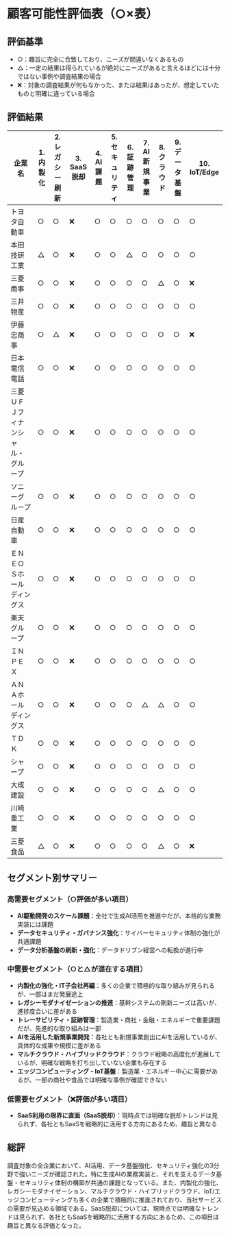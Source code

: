 # 顧客可能性評価表（○×表）

## 評価基準
- ○：趣旨に完全に合致しており、ニーズが間違いなくあるもの
- △：一定の結果は得られているが絶対にニーズがあると言えるほどには十分ではない事例や調査結果の場合
- ❌：対象の調査結果が何もなかった、または結果はあったが、想定していたものと明確に違っている場合

## 評価結果

| 企業名 | 1. 内製化 | 2. レガシー刷新 | 3. SaaS脱却 | 4. AI課題 | 5. セキュリティ | 6. 証跡管理 | 7. AI新規事業 | 8. クラウド | 9. データ基盤 | 10. IoT/Edge |
|--------|-----------|----------------|-------------|-----------|---------------|-------------|---------------|-------------|---------------|---------------|
| トヨタ自動車 | ○ | ○ | ❌ | ○ | ○ | ○ | ○ | ○ | ○ | ○ |
| 本田技研工業 | △ | ○ | ❌ | ○ | ○ | △ | ○ | ○ | ○ | ○ |
| 三菱商事 | ○ | ○ | ❌ | ○ | ○ | ○ | ○ | △ | ○ | ❌ |
| 三井物産 | ○ | ○ | ❌ | ○ | ○ | ○ | ○ | ○ | ○ | ○ |
| 伊藤忠商事 | ○ | △ | ❌ | ○ | ○ | ○ | ○ | ○ | ○ | ❌ |
| 日本電信電話 | ○ | ○ | ❌ | ○ | ○ | ○ | ○ | ○ | ○ | ○ |
| 三菱ＵＦＪフィナンシャル・グループ | ○ | ○ | ❌ | ○ | ○ | ○ | ○ | ○ | ○ | ○ |
| ソニーグループ | ○ | ○ | ❌ | ○ | ○ | ○ | ○ | ○ | ○ | ○ |
| 日産自動車 | ○ | ○ | ❌ | ○ | ○ | ○ | ○ | ○ | ○ | ○ |
| ＥＮＥＯＳホールディングス | ○ | ○ | ❌ | ○ | ○ | ○ | ○ | ○ | ○ | ○ |
| 楽天グループ | ○ | ○ | ❌ | ○ | ○ | ○ | ○ | ○ | ○ | ○ |
| ＩＮＰＥＸ | ○ | ○ | ❌ | ○ | ○ | ○ | ○ | ○ | ○ | ○ |
| ＡＮＡホールディングス | ○ | ○ | ❌ | ○ | ○ | ○ | △ | △ | ○ | ○ |
| ＴＤＫ | ○ | ○ | ❌ | ○ | ○ | ○ | ○ | ○ | ○ | ○ |
| シャープ | ○ | ○ | ❌ | ○ | ○ | ○ | ○ | ○ | ○ | ○ |
| 大成建設 | ○ | ○ | ❌ | ○ | ○ | ○ | ○ | △ | ○ | ○ |
| 川崎重工業 | ○ | ○ | ❌ | ○ | ○ | ○ | ○ | ○ | ○ | ○ |
| 三菱食品 | △ | ○ | ❌ | ○ | ○ | ○ | ○ | △ | ○ | ❌ |

## セグメント別サマリー

### 高需要セグメント（○評価が多い項目）
- **AI駆動開発のスケール課題**：全社で生成AI活用を推進中だが、本格的な業務実装には課題
- **データセキュリティ・ガバナンス強化**：サイバーセキュリティ体制の強化が共通課題
- **データ分析基盤の刷新・強化**：データドリブン経営への転換が進行中

### 中需要セグメント（○と△が混在する項目）
- **内製化の強化・IT子会社再編**：多くの企業で積極的な取り組みが見られるが、一部はまだ発展途上
- **レガシーモダナイゼーションの推進**：基幹システムの刷新ニーズは高いが、進捗度合いに差がある
- **トレーサビリティ・証跡管理**：製造業・商社・金融・エネルギーで重要課題だが、先進的な取り組みは一部
- **AIを活用した新規事業開発**：各社とも新規事業創出にAIを活用しているが、具体的な成果や規模に差がある
- **マルチクラウド・ハイブリッドクラウド**：クラウド戦略の高度化が進展しているが、明確な戦略を打ち出していない企業も存在する
- **エッジコンピューティング・IoT基盤**：製造業・エネルギー中心に需要があるが、一部の商社や食品では明確な事例が確認できない

### 低需要セグメント（❌評価が多い項目）
- **SaaS利用の限界に直面（SaaS脱却）**：現時点では明確な脱却トレンドは見られず、各社ともSaaSを戦略的に活用する方向にあるため、趣旨と異なる

## 総評
調査対象の全企業において、AI活用、データ基盤強化、セキュリティ強化の3分野で強いニーズが確認された。特に生成AIの業務実装と、それを支えるデータ基盤・セキュリティ体制の構築が共通の課題となっている。また、内製化の強化、レガシーモダナイゼーション、マルチクラウド・ハイブリッドクラウド、IoT/エッジコンピューティングも多くの企業で積極的に推進されており、当社サービスの需要が見込める領域である。SaaS脱却については、現時点では明確なトレンドは見られず、各社ともSaaSを戦略的に活用する方向にあるため、この項目は趣旨と異なる評価となった。
